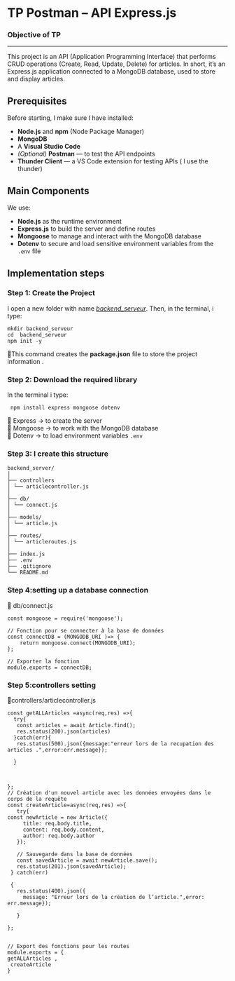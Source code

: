 # TP Postman – API Express.js
###  Objective of TP
---

This project is an API (Application Programming Interface) that performs CRUD operations (Create, Read, Update, Delete) for articles.
In short, it’s an Express.js application connected to a MongoDB database, used to store and display articles.



##  Prerequisites
Before starting, I make sure I have installed:

* **Node.js** and **npm** (Node Package Manager)
* **MongoDB** 
* A  **Visual Studio Code**
* *(Optional)* **Postman** — to test the API endpoints
* **Thunder Client** — a VS Code extension for testing APIs ( I use the thunder)



## Main Components

We use:
 * **Node.js** as the runtime environment
* **Express.js** to build the server and define routes
* **Mongoose** to manage and interact with the MongoDB database
* **Dotenv**  to secure and load sensitive environment variables from the `.env` file


## Implementation steps

### Step 1: Create the Project

I open a new folder with name <u>*backend_serveur*</u>. 
Then, in the terminal, i type:
```
mkdir backend_serveur
cd  backend_serveur
npm init -y 
``` 
🔹This command creates the **package.json**  file to store the project information .
### Step 2: Download the required library
In the terminal  i type:
```
 npm install express mongoose dotenv
``` 
🔹 Express → to create the server  
🔹 Mongoose → to work with the MongoDB database  
🔹 Dotenv → to load environment variables `.env`  
### Step 3: I create this structure
```
backend_server/ 
│
├── controllers
│ └── articlecontroller.js 
│ 
├── db/ 
│ └── connect.js 
│ 
├── models/ 
│ └── article.js 
│ 
├── routes/ 
│ └── articleroutes.js 
│ 
├── index.js 
├── .env 
├── .gitignore 
└── README.md 
```
### Step 4:setting up a database connection 
📁 db/connect.js
```// Importer mongoose
const mongoose = require('mongoose');

// Fonction pour se connecter à la base de données
const connectDB = (MONGODB_URI )=> {
    return mongoose.connect(MONGODB_URI);
};

// Exporter la fonction
module.exports = connectDB;
```
### Step 5:controllers setting 
 📁controllers/articlecontroller.js
 ```const article=require('../models/article');
const getALLArticles =async(req,res) =>{
   try{
    const articles = await Article.find();
    res.status(200).json(articles)
   }catch(err){
    res.status(500).json({message:"erreur lors de la recupation des articles .",error:err.message});
    
   }



 };
 // Création d'un nouvel article avec les données envoyées dans le corps de la requête
 const createArticle=async(req,res) =>{
    try{
 const newArticle = new Article({
      title: req.body.title,
      content: req.body.content,
      author: req.body.author
    });

    // Sauvegarde dans la base de données
    const savedArticle = await newArticle.save();
    res.status(201).json(savedArticle);
  } catch(err)
  
  {
    res.status(400).json({
      message: "Erreur lors de la création de l’article.",error: err.message});

    }

};
 

// Export des fonctions pour les routes
module.exports = {
 getALLArticles ,
  createArticle
}
```


